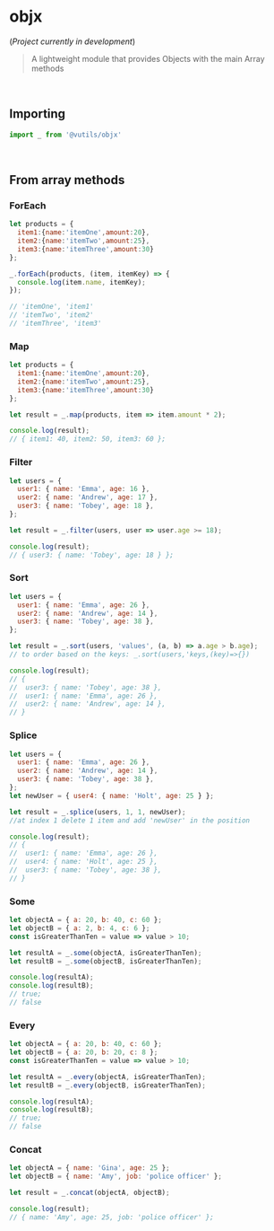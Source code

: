 # objx
(*Project currently in development*)
> 
> A lightweight module that provides Objects with the main Array methods
<br>

## Importing
````javascript
import _ from '@vutils/objx'
````
<br>

## From array methods

### ForEach

````javascript
let products = {
  item1:{name:'itemOne',amount:20},
  item2:{name:'itemTwo',amount:25},
  item3:{name:'itemThree',amount:30}
};

_.forEach(products, (item, itemKey) => {
  console.log(item.name, itemKey);
});

// 'itemOne', 'item1'
// 'itemTwo', 'item2'
// 'itemThree', 'item3'
````

### Map

````javascript
let products = {
  item1:{name:'itemOne',amount:20},
  item2:{name:'itemTwo',amount:25},
  item3:{name:'itemThree',amount:30}
};

let result = _.map(products, item => item.amount * 2);

console.log(result);
// { item1: 40, item2: 50, item3: 60 };
````

### Filter

````javascript
let users = {
  user1: { name: 'Emma', age: 16 },
  user2: { name: 'Andrew', age: 17 },
  user3: { name: 'Tobey', age: 18 },
};

let result = _.filter(users, user => user.age >= 18);

console.log(result);
// { user3: { name: 'Tobey', age: 18 } };
````

### Sort

````javascript
let users = {
  user1: { name: 'Emma', age: 26 },
  user2: { name: 'Andrew', age: 14 },
  user3: { name: 'Tobey', age: 38 },
};

let result = _.sort(users, 'values', (a, b) => a.age > b.age);
// to order based on the keys: _.sort(users,'keys,(key)=>{})

console.log(result);
// {
//  user3: { name: 'Tobey', age: 38 },
//  user1: { name: 'Emma', age: 26 },
//  user2: { name: 'Andrew', age: 14 },
// }
````

### Splice

````javascript
let users = {
  user1: { name: 'Emma', age: 26 },
  user2: { name: 'Andrew', age: 14 },
  user3: { name: 'Tobey', age: 38 },
};
let newUser = { user4: { name: 'Holt', age: 25 } };

let result = _.splice(users, 1, 1, newUser);
//at index 1 delete 1 item and add 'newUser' in the position

console.log(result);
// {
//  user1: { name: 'Emma', age: 26 },
//  user4: { name: 'Holt', age: 25 },
//  user3: { name: 'Tobey', age: 38 },
// }


````

### Some

````javascript
let objectA = { a: 20, b: 40, c: 60 };
let objectB = { a: 2, b: 4, c: 6 };
const isGreaterThanTen = value => value > 10;

let resultA = _.some(objectA, isGreaterThanTen);
let resultB = _.some(objectB, isGreaterThanTen);

console.log(resultA);
console.log(resultB);
// true;
// false
````

### Every

````javascript
let objectA = { a: 20, b: 40, c: 60 };
let objectB = { a: 20, b: 20, c: 8 };
const isGreaterThanTen = value => value > 10;

let resultA = _.every(objectA, isGreaterThanTen);
let resultB = _.every(objectB, isGreaterThanTen);

console.log(resultA);
console.log(resultB);
// true;
// false
````


### Concat

````javascript
let objectA = { name: 'Gina', age: 25 };
let objectB = { name: 'Amy', job: 'police officer' };

let result = _.concat(objectA, objectB);

console.log(result);
// { name: 'Amy', age: 25, job: 'police officer' };
````






